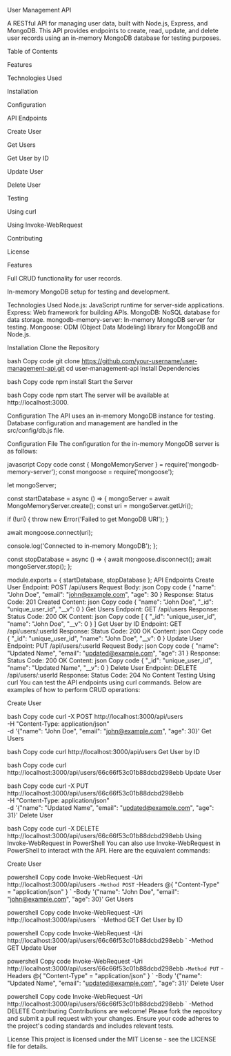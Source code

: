User Management API

A RESTful API for managing user data, built with Node.js, Express, and MongoDB. This API provides endpoints to create, read, update, and delete user records using an in-memory MongoDB database for testing purposes.

Table of Contents

Features

Technologies Used

Installation

Configuration

API Endpoints

Create User

Get Users

Get User by ID

Update User

Delete User

Testing

Using curl

Using Invoke-WebRequest

Contributing

License

Features

Full CRUD functionality for user records.

In-memory MongoDB setup for testing and development.

Technologies Used
Node.js: JavaScript runtime for server-side applications.
Express: Web framework for building APIs.
MongoDB: NoSQL database for data storage.
mongodb-memory-server: In-memory MongoDB server for testing.
Mongoose: ODM (Object Data Modeling) library for MongoDB and Node.js.

Installation
Clone the Repository

bash
Copy code
git clone https://github.com/your-username/user-management-api.git
cd user-management-api
Install Dependencies

bash
Copy code
npm install
Start the Server

bash
Copy code
npm start
The server will be available at http://localhost:3000.

Configuration
The API uses an in-memory MongoDB instance for testing. Database configuration and management are handled in the src/config/db.js file.

Configuration File
The configuration for the in-memory MongoDB server is as follows:

javascript
Copy code
const { MongoMemoryServer } = require('mongodb-memory-server');
const mongoose = require('mongoose');

let mongoServer;

const startDatabase = async () => {
  mongoServer = await MongoMemoryServer.create();
  const uri = mongoServer.getUri();

  if (!uri) {
    throw new Error('Failed to get MongoDB URI');
  }

  await mongoose.connect(uri);

  console.log('Connected to in-memory MongoDB');
};

const stopDatabase = async () => {
  await mongoose.disconnect();
  await mongoServer.stop();
};

module.exports = { startDatabase, stopDatabase };
API Endpoints
Create User
Endpoint: POST /api/users
Request Body:
json
Copy code
{
  "name": "John Doe",
  "email": "john@example.com",
  "age": 30
}
Response:
Status Code: 201 Created
Content:
json
Copy code
{
  "name": "John Doe",
  "_id": "unique_user_id",
  "__v": 0
}
Get Users
Endpoint: GET /api/users
Response:
Status Code: 200 OK
Content:
json
Copy code
[
  {
    "_id": "unique_user_id",
    "name": "John Doe",
    "__v": 0
  }
]
Get User by ID
Endpoint: GET /api/users/:userId
Response:
Status Code: 200 OK
Content:
json
Copy code
{
  "_id": "unique_user_id",
  "name": "John Doe",
  "__v": 0
}
Update User
Endpoint: PUT /api/users/:userId
Request Body:
json
Copy code
{
  "name": "Updated Name",
  "email": "updated@example.com",
  "age": 31
}
Response:
Status Code: 200 OK
Content:
json
Copy code
{
  "_id": "unique_user_id",
  "name": "Updated Name",
  "__v": 0
}
Delete User
Endpoint: DELETE /api/users/:userId
Response:
Status Code: 204 No Content
Testing
Using curl
You can test the API endpoints using curl commands. Below are examples of how to perform CRUD operations:

Create User

bash
Copy code
curl -X POST http://localhost:3000/api/users \
  -H "Content-Type: application/json" \
  -d '{"name": "John Doe", "email": "john@example.com", "age": 30}'
Get Users

bash
Copy code
curl http://localhost:3000/api/users
Get User by ID

bash
Copy code
curl http://localhost:3000/api/users/66c66f53c01b88dcbd298ebb
Update User

bash
Copy code
curl -X PUT http://localhost:3000/api/users/66c66f53c01b88dcbd298ebb \
  -H "Content-Type: application/json" \
  -d '{"name": "Updated Name", "email": "updated@example.com", "age": 31}'
Delete User

bash
Copy code
curl -X DELETE http://localhost:3000/api/users/66c66f53c01b88dcbd298ebb
Using Invoke-WebRequest in PowerShell
You can also use Invoke-WebRequest in PowerShell to interact with the API. Here are the equivalent commands:

Create User

powershell
Copy code
Invoke-WebRequest -Uri http://localhost:3000/api/users `
  -Method POST `
  -Headers @{ "Content-Type" = "application/json" } `
  -Body '{"name": "John Doe", "email": "john@example.com", "age": 30}'
Get Users

powershell
Copy code
Invoke-WebRequest -Uri http://localhost:3000/api/users `
  -Method GET
Get User by ID

powershell
Copy code
Invoke-WebRequest -Uri http://localhost:3000/api/users/66c66f53c01b88dcbd298ebb `
  -Method GET
Update User

powershell
Copy code
Invoke-WebRequest -Uri http://localhost:3000/api/users/66c66f53c01b88dcbd298ebb `
  -Method PUT `
  -Headers @{ "Content-Type" = "application/json" } `
  -Body '{"name": "Updated Name", "email": "updated@example.com", "age": 31}'
Delete User

powershell
Copy code
Invoke-WebRequest -Uri http://localhost:3000/api/users/66c66f53c01b88dcbd298ebb `
  -Method DELETE
Contributing
Contributions are welcome! Please fork the repository and submit a pull request with your changes. Ensure your code adheres to the project's coding standards and includes relevant tests.

License
This project is licensed under the MIT License - see the LICENSE file for details.

